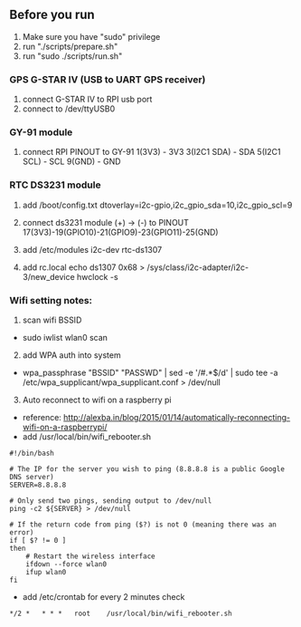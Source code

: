 ## Before you run
1. Make sure you have "sudo" privilege
2. run "./scripts/prepare.sh"
3. run "sudo ./scripts/run.sh"

### GPS G-STAR IV (USB to UART GPS receiver)
1. connect G-STAR IV to RPI usb port
2. connect to /dev/ttyUSB0

### GY-91 module
1. connect RPI PINOUT to GY-91
  1(3V3) - 3V3
  3(I2C1 SDA) - SDA
  5(I2C1 SCL) - SCL
  9(GND) - GND

### RTC DS3231 module
1. add /boot/config.txt
dtoverlay=i2c-gpio,i2c_gpio_sda=10,i2c_gpio_scl=9

2. connect ds3231 module (+) -> (-) to
   PINOUT 17(3V3)-19(GPIO10)-21(GPIO9)-23(GPIO11)-25(GND)

3. add /etc/modules
i2c-dev
rtc-ds1307

4. add rc.local
echo ds1307 0x68 > /sys/class/i2c-adapter/i2c-3/new_device
hwclock -s

### Wifi setting notes:
1. scan wifi BSSID
 - sudo iwlist wlan0 scan

2. add WPA auth into system
 - wpa_passphrase "BSSID" "PASSWD" | sed -e '/#.*$/d' | sudo tee -a /etc/wpa_supplicant/wpa_supplicant.conf > /dev/null

3. Auto reconnect to wifi on a raspberry pi
 - reference:
   http://alexba.in/blog/2015/01/14/automatically-reconnecting-wifi-on-a-raspberrypi/
 - add /usr/local/bin/wifi_rebooter.sh
```
#!/bin/bash

# The IP for the server you wish to ping (8.8.8.8 is a public Google DNS server)
SERVER=8.8.8.8

# Only send two pings, sending output to /dev/null
ping -c2 ${SERVER} > /dev/null

# If the return code from ping ($?) is not 0 (meaning there was an error)
if [ $? != 0 ]
then
    # Restart the wireless interface
    ifdown --force wlan0
    ifup wlan0
fi
```
 - add /etc/crontab for every 2 minutes check
```
*/2 *   * * *   root    /usr/local/bin/wifi_rebooter.sh
```

